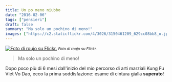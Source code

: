 ```yaml
---
title: Un po meno niubbo
date: "2016-02-06"
tags: ["pensieri"]
draft: false
summary: "Ma solo un pochino di meno!"
images: ["https://c2.staticflickr.com/4/3026/3150461209_629cc08bb8_o.jpg"]
---
```


[![Foto di roujo su Flickr.](https://c2.staticflickr.com/4/3026/3150461209_629cc08bb8_o.jpg)](https://www.flickr.com/photos/tekmagika/3150461209/) <small>_Foto di roujo su Flickr._</small>

> Ma solo un pochino di meno!

Dopo poco più di 6 mesi dall'inizio del mio percorso di arti marziali Kung Fu Viet Vo Dao, ecco la prima soddisfazione: esame di cintura gialla **superato**!
